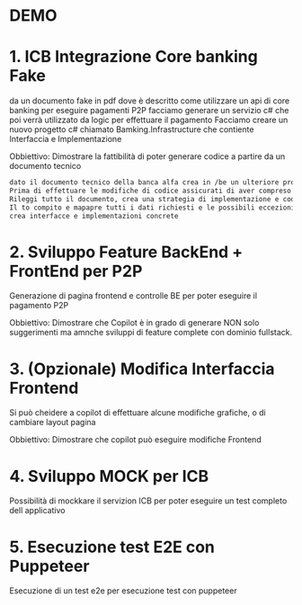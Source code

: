 # DEMO

# 1. ICB Integrazione Core banking Fake
da un documento fake in pdf dove è descritto come utilizzare un api di core banking per eseguire pagamenti P2P
facciamo generare un servizio c# che poi verrà utilizzato da logic per effettuare il pagamento
Facciamo creare un nuovo progetto c# chiamato Bamking.Infrastructure che contiente Interfaccia e Implementazione

Obbiettivo: Dimostrare la fattibilità di poter generare codice a partire da un documento tecnico

```txt
dato il documento tecnico della banca alfa crea in /be un ulteriore progetto chiamato Banking.Infrastructure che implementi la comunicazione verso l'api descritta in documentazione.
Prima di effettuare le modifiche di codice assicurati di aver compreso il documento,
Rileggi tutto il documento, crea una strategia di implementazione e codiviti la strategia.
Il to compito e mapapre tutti i dati richiesti e le possibili eccezioni
crea interfacce e implementazioni concrete
```

# 2. Sviluppo Feature BackEnd + FrontEnd per P2P
Generazione di pagina frontend e controlle BE per poter eseguire il pagamento P2P

Obbiettivo: Dimostrare che Copilot è in grado di generare NON solo suggerimenti ma amnche sviluppi di feature complete con dominio fullstack.

# 3. (Opzionale) Modifica Interfaccia Frontend
Si può cheidere a copilot di effettuare alcune modifiche grafiche, o di cambiare layout pagina

Obbiettivo: Dimostrare che copilot può eseguire modifiche Frontend


# 4. Sviluppo MOCK per ICB
Possibilità di mockkare il servizion ICB per poter eseguire un test completo dell applicativo

# 5. Esecuzione test E2E con Puppeteer 
Esecuzione di un test e2e per esecuzione test con puppeteer